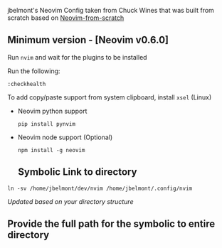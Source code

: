 jbelmont's Neovim Config taken from Chuck Wines that was built from scratch based on [Neovim-from-scratch](https://github.com/LunarVim/Neovim-from-scratch)

## Minimum version - [Neovim v0.6.0]

Run `nvim` and wait for the plugins to be installed 

Run the following:

```
:checkhealth
```

To add copy/paste support from system clipboard, install `xsel` (Linux)

- Neovim python support

  ```
  pip install pynvim
  ```

- Neovim node support (Optional)

  ```
  npm install -g neovim
  ```
  
  ## Symbolic Link to directory
  
 ```console
 ln -sv /home/jbelmont/dev/nvim /home/jbelmont/.config/nvim
 ```
 
 *Updated based on your directory structure*
 
 Provide the full path for the symbolic to entire directory
---


